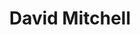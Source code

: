 ---
title: David Mitchell
author_slug: david_mitchell
wikipedia_url: https://en.wikipedia.org/wiki/David_Mitchell
wikipedia_summary: |
  David James Stuart Mitchell (born 14 July 1974) is a British comedian, actor, and writer. Mitchell rose to prominence alongside Robert Webb as part of the comedy duo Mitchell and Webb. 
layout: author
---